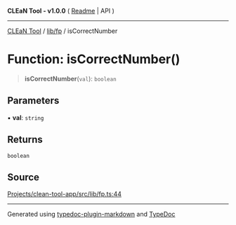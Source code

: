 **CLEaN Tool - v1.0.0** ( [Readme](../../../README.md) \| API )

***

[CLEaN Tool](../../../modules.md) / [lib/fp](../README.md) / isCorrectNumber

# Function: isCorrectNumber()

> **isCorrectNumber**(`val`): `boolean`

## Parameters

▪ **val**: `string`

## Returns

`boolean`

## Source

[Projects/clean-tool-app/src/lib/fp.ts:44](https://github.com/yuckyh/clean-tool-app/)

***

Generated using [typedoc-plugin-markdown](https://www.npmjs.com/package/typedoc-plugin-markdown) and [TypeDoc](https://typedoc.org/)
